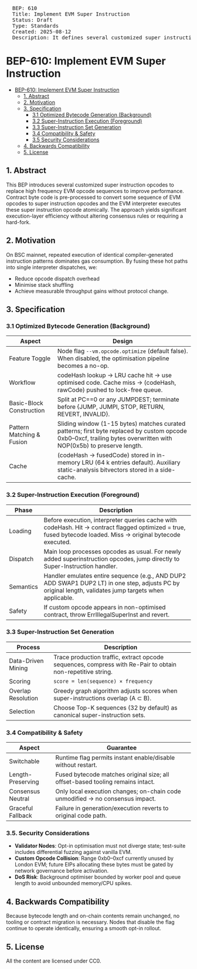 <pre>
  BEP: 610
  Title: Implement EVM Super Instruction
  Status: Draft
  Type: Standards
  Created: 2025-08-12
  Description: It defines several customized super instruction opcodes to replace high frequency EVM opcode sequences to improve performance
</pre>

# BEP-610: Implement EVM Super Instruction

- [BEP-610: Implement EVM Super Instruction](#bep-610-implement-EVM-Super-Instruction)
  - [1. Abstract](#1-abstract)
  - [2. Motivation](#2-motivation)
  - [3. Specification](#3-specification)
    - [3.1 Optimized Bytecode Generation (Background)](#31-optimized-bytecode-generation-background)
    - [3.2 Super-Instruction Execution (Foreground)](#32-super-instruction-execution-foreground)
    - [3.3 Super-Instruction Set Generation](#33-super-instruction-set-generation)
    - [3.4 Compatibility & Safety](#34-compatibility--safety)
    - [3.5 Security Considerations](#35-security-considerations)
  - [4. Backwards Compatibility](#4-backwards-compatibility)
  - [5. License](#5-license)

## 1. Abstract
This BEP introduces several customized super instruction opcodes to replace high frequency EVM opcode sequences to improve performance. Contract byte code is pre-processed to convert some sequence of EVM opcodes to super instruction opcodes and the EVM interpreter executes these super instruction opcode atomically. The approach yields significant execution-layer efficiency without altering consensus rules or requiring a hard-fork.

## 2. Motivation

On BSC mainnet, repeated execution of identical compiler-generated instruction patterns dominates gas consumption. By fusing these hot paths into single interpreter dispatches, we:

- Reduce opcode dispatch overhead
- Minimise stack shuffling
- Achieve measurable throughput gains without protocol change.

## 3. Specification

### 3.1 Optimized Bytecode Generation (Background)

| Aspect | Design                                                                                                                                                              |
|--------|---------------------------------------------------------------------------------------------------------------------------------------------------------------------|
| Feature Toggle | Node flag `--vm.opcode.optimize` (default false). When disabled, the optimisation pipeline becomes a no-op.                                                         |
| Workflow | codeHash lookup -> LRU cache hit -> use optimised code. Cache miss -> (codeHash, rawCode) pushed to lock-free queue.                                                |
| Basic-Block Construction | Split at PC==0 or any JUMPDEST; terminate before {JUMP, JUMPI, STOP, RETURN, REVERT, INVALID}.                                                                      |
| Pattern Matching & Fusion | Sliding window (1-15 bytes) matches curated patterns; first byte replaced by custom opcode 0xb0–0xcf, trailing bytes overwritten with NOP(0x5b) to preserve length. |
| Cache | (codeHash -> fusedCode) stored in in-memory LRU (64 k entries default). Auxiliary static-analysis bitvectors stored in a side-cache.                                |

### 3.2 Super-Instruction Execution (Foreground)

| Phase | Description                                                                                                                                                     |
|-------|-----------------------------------------------------------------------------------------------------------------------------------------------------------------|
| Loading | Before execution, interpreter queries cache with codeHash. Hit -> contract flagged optimized = true, fused bytecode loaded. Miss -> original bytecode executed. |
| Dispatch | Main loop processes opcodes as usual. For newly added superinstruction opcodes, jump directly to Super-Instruction handler.                                     |
| Semantics | Handler emulates entire sequence (e.g., AND DUP2 ADD SWAP1 DUP2 LT) in one step, adjusts PC by original length, validates jump targets when applicable.         |
| Safety | If custom opcode appears in non-optimised contract, throw ErrIllegalSuperInst and revert.                                                                       |

### 3.3 Super-Instruction Set Generation

| Process | Description |
|---------|-------------|
| Data-Driven Mining | Trace production traffic, extract opcode sequences, compress with Re-Pair to obtain non-repetitive string. |
| Scoring | `score = len(sequence) × frequency` |
| Overlap Resolution | Greedy graph algorithm adjusts scores when super-instructions overlap (A ⊂ B). |
| Selection | Choose Top-K sequences (32 by default) as canonical super-instruction sets. |

### 3.4 Compatibility & Safety
| Aspect | Guarantee                                                                      |
|--------|--------------------------------------------------------------------------------|
| Switchable | Runtime flag permits instant enable/disable without restart.                   |
| Length-Preserving | Fused bytecode matches original size; all offset-based tooling remains intact. |
| Consensus Neutral | Only local execution changes; on-chain code unmodified -> no consensus impact. |
| Graceful Fallback | Failure in generation/execution reverts to original code path.                 |

### 3.5. Security Considerations

- **Validator Nodes**: Opt-in optimisation must not diverge state; test-suite includes differential fuzzing against vanilla EVM.
- **Custom Opcode Collision**: Range 0xb0–0xcf currently unused by London EVM; future EIPs allocating these bytes must be gated by network governance before activation.
- **DoS Risk**: Background optimiser bounded by worker pool and queue length to avoid unbounded memory/CPU spikes.

## 4. Backwards Compatibility
Because bytecode length and on-chain contents remain unchanged, no tooling or contract migration is necessary. Nodes that disable the flag continue to operate identically, ensuring a smooth opt-in rollout.

## 5. License
All the content are licensed under CC0.
